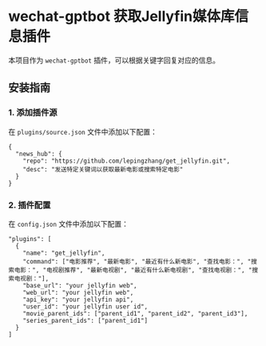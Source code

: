 # wechat-gptbot 获取Jellyfin媒体库信息插件

本项目作为 `wechat-gptbot` 插件，可以根据关键字回复对应的信息。

## 安装指南

### 1. 添加插件源
在 `plugins/source.json` 文件中添加以下配置：
```
{
  "news_hub": {
    "repo": "https://github.com/lepingzhang/get_jellyfin.git",
    "desc": "发送特定关键词以获取最新电影或搜索特定电影"
  }
}
```

### 2. 插件配置
在 `config.json` 文件中添加以下配置：
```
"plugins": [
  {
    "name": "get_jellyfin",
    "command": ["电影推荐", "最新电影", "最近有什么新电影", "查找电影：", "搜索电影：", "电视剧推荐", "最新电视剧", "最近有什么新电视剧", "查找电视剧：", "搜索电视剧："],
    "base_url": "your jellyfin web",
    "web_url": "your jellyfin web",
    "api_key": "your jellyfin api",
    "user_id": "your jellyfin user id",
    "movie_parent_ids": ["parent_id1", "parent_id2", "parent_id3"],
    "series_parent_ids": ["parent_id1"]
  }
]
```

